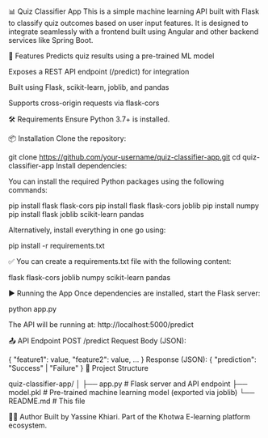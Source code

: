 📊 Quiz Classifier App
This is a simple machine learning API built with Flask to classify quiz outcomes based on user input features. It is designed to integrate seamlessly with a frontend built using Angular and other backend services like Spring Boot.

🚀 Features
Predicts quiz results using a pre-trained ML model

Exposes a REST API endpoint (/predict) for integration

Built using Flask, scikit-learn, joblib, and pandas

Supports cross-origin requests via flask-cors

🛠️ Requirements
Ensure Python 3.7+ is installed.

📦 Installation
Clone the repository:

git clone https://github.com/your-username/quiz-classifier-app.git
cd quiz-classifier-app
Install dependencies:

You can install the required Python packages using the following commands:

pip install flask flask-cors
pip install flask flask-cors joblib
pip install numpy
pip install flask joblib scikit-learn pandas

Alternatively, install everything in one go using:

pip install -r requirements.txt

✅ You can create a requirements.txt file with the following content:


flask
flask-cors
joblib
numpy
scikit-learn
pandas

▶️ Running the App
Once dependencies are installed, start the Flask server:

python app.py

The API will be running at:
http://localhost:5000/predict

📤 API Endpoint
POST /predict
Request Body (JSON):

{
  "feature1": value,
  "feature2": value,
  ...
}
Response (JSON):
{
  "prediction": "Success" | "Failure"
}
📂 Project Structure

quiz-classifier-app/
│
├── app.py               # Flask server and API endpoint
├── model.pkl            # Pre-trained machine learning model (exported via joblib)
└── README.md            # This file



👨‍💻 Author
Built by Yassine Khiari.
Part of the Khotwa E-learning platform ecosystem.

